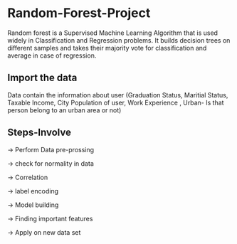 # Random-Forest-Project
Random forest is a Supervised Machine Learning Algorithm that is used widely in Classification and Regression problems. It builds decision trees on different samples and takes their majority vote for classification and average in case of regression.

## Import the data 
Data contain the information about user (Graduation Status, Maritial Status, Taxable Income, City Population of user, Work Experience , Urban- Is that person belong to an urban area or not)

## Steps-Involve 
-> Perform Data pre-prossing 

-> check for normality in data

-> Correlation

-> label encoding

-> Model building

-> Finding important features

-> Apply on new data set 
